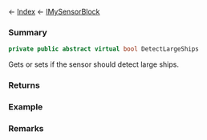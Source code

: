 ← [Index](Api-Index) ← [IMySensorBlock](Sandbox.ModAPI.Ingame.IMySensorBlock)

### Summary

```csharp
private public abstract virtual bool DetectLargeShips
```

Gets or sets if the sensor should detect large ships.

### Returns

### Example

### Remarks

